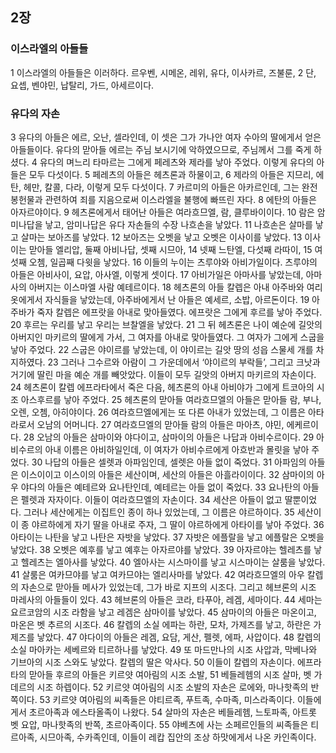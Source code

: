 ## 2장
### 이스라엘의 아들들
1 이스라엘의 아들들은 이러하다. 르우벤, 시메온, 레위, 유다, 이사카르, 즈불룬,
2 단, 요셉, 벤야민, 납탈리, 가드, 아세르이다.
### 유다의 자손
3 유다의 아들은 에르, 오난, 셀라인데, 이 셋은 그가 가나안 여자 수아의 딸에게서 얻은 아들들이다. 유다의 맏아들 에르는 주님 보시기에 악하였으므로, 주님께서 그를 죽게 하셨다.
4 유다의 며느리 타마르는 그에게 페레츠와 제라를 낳아 주었다. 이렇게 유다의 아들은 모두 다섯이다.
5 페레츠의 아들은 헤츠론과 하물이고,
6 제라의 아들은 지므리, 에탄, 헤만, 칼콜, 다라, 이렇게 모두 다섯이다.
7 카르미의 아들은 아카르인데, 그는 완전 봉헌물과 관련하여 죄를 지음으로써 이스라엘을 불행에 빠뜨린 자다.
8 에탄의 아들은 아자르야이다.
9 헤츠론에게서 태어난 아들은 여라흐므엘, 람, 클루바이이다.
10 람은 암미나답을 낳고, 암미나답은 유다 자손들의 수장 나흐손을 낳았다.
11 나흐손은 살마를 낳고 살마는 보아즈를 낳았다.
12 보아즈는 오벳을 낳고 오벳은 이사이를 낳았다.
13 이사이는 맏아들 엘리압, 둘째 아비나답, 셋째 시므아,
14 넷째 느탄엘, 다섯째 라따이,
15 여섯째 오쳄, 일곱째 다윗을 낳았다.
16 이들의 누이는 츠루야와 아비가일이다. 츠루야의 아들은 아비사이, 요압, 아사엘, 이렇게 셋이다.
17 아비가일은 아마사를 낳았는데, 아마사의 아버지는 이스마엘 사람 예테르이다.
18 헤츠론의 아들 칼렙은 아내 아주바와 여리옷에게서 자식들을 낳았는데, 아주바에게서 난 아들은 예세르, 소밥, 아르돈이다.
19 아주바가 죽자 칼렙은 에프랏을 아내로 맞아들였다. 에프랏은 그에게 후르를 낳아 주었다.
20 후르는 우리를 낳고 우리는 브찰엘을 낳았다.
21 그 뒤 헤츠론은 나이 예순에 길앗의 아버지인 마키르의 딸에게 가서, 그 여자를 아내로 맞아들였다. 그 여자가 그에게 스굽을 낳아 주었다.
22 스굽은 야이르를 낳았는데, 이 야이르는 길앗 땅의 성읍 스물세 개를 차지하였다.
23 그러나 그수르와 아람이 그 가운데에서 ‘야이르의 부락들’, 그리고 크낫과 거기에 딸린 마을 예순 개를 빼앗았다. 이들이 모두 길앗의 아버지 마키르의 자손이다.
24 헤츠론이 칼렙 에프라타에서 죽은 다음, 헤츠론의 아내 아비야가 그에게 트코아의 시조 아스후르를 낳아 주었다.
25 헤츠론의 맏아들 여라흐므엘의 아들은 맏아들 람, 부나, 오렌, 오쳄, 아히야이다.
26 여라흐므엘에게는 또 다른 아내가 있었는데, 그 이름은 아타라로서 오남의 어머니다.
27 여라흐므엘의 맏아들 람의 아들은 마아츠, 야민, 에케르이다.
28 오남의 아들은 삼마이와 야다이고, 삼마이의 아들은 나답과 아비수르이다.
29 아비수르의 아내 이름은 아비하일인데, 이 여자가 아비수르에게 아흐반과 몰릿을 낳아 주었다.
30 나답의 아들은 셀렛과 아파임인데, 셀렛은 아들 없이 죽었다.
31 아파임의 아들은 이스이이고 이스이의 아들은 세산이며, 세산의 아들은 아흘라이이다.
32 삼마이의 아우 야다의 아들은 예테르와 요나탄인데, 예테르는 아들 없이 죽었다.
33 요나탄의 아들은 펠렛과 자자이다. 이들이 여라흐므엘의 자손이다.
34 세산은 아들이 없고 딸뿐이었다. 그러나 세산에게는 이집트인 종이 하나 있었는데, 그 이름은 야르하이다.
35 세산이 이 종 야르하에게 자기 딸을 아내로 주자, 그 딸이 야르하에게 아타이를 낳아 주었다.
36 아타이는 나탄을 낳고 나탄은 자밧을 낳았다.
37 자밧은 에플랄을 낳고 에플랄은 오벳을 낳았다.
38 오벳은 예후를 낳고 예후는 아자르야를 낳았다.
39 아자르야는 헬레츠를 낳고 헬레츠는 엘아사를 낳았다.
40 엘아사는 시스마이를 낳고 시스마이는 살룸을 낳았다.
41 살룸은 여카므야를 낳고 여카므야는 엘리사마를 낳았다.
42 여라흐므엘의 아우 칼렙의 자손으로 맏아들 메사가 있었는데, 그가 바로 지프의 시조다. 그리고 헤브론의 시조 마레사의 아들들이 있다.
43 헤브론의 아들은 코라, 타푸아, 레겜, 세마이다.
44 세마는 요르코암의 시조 라함을 낳고 레겜은 삼마이를 낳았다.
45 삼마이의 아들은 마온이고, 마온은 벳 추르의 시조다.
46 칼렙의 소실 에파는 하란, 모차, 가제즈를 낳고, 하란은 가제즈를 낳았다.
47 야다이의 아들은 레겜, 요담, 게산, 펠렛, 에파, 사압이다.
48 칼렙의 소실 마아카는 세베르와 티르하나를 낳았다.
49 또 마드만나의 시조 사압과, 막베나와 기브아의 시조 스와도 낳았다. 칼렙의 딸은 악사다.
50 이들이 칼렙의 자손이다. 에프라타의 맏아들 후르의 아들은 키르얏 여아림의 시조 소발,
51 베들레헴의 시조 살마, 벳 가데르의 시조 하렙이다.
52 키르얏 여아림의 시조 소발의 자손은 로에와, 마나핫족의 반쪽이다.
53 키르얏 여아림의 씨족들은 야티르족, 푸트족, 수마족, 미스라족이다. 이들에게서 초르아족과 에스타올족이 나왔다.
54 살마의 자손은 베들레헴, 느토파족, 아트롯 벳 요압, 마나핫족의 반쪽, 초르아족이다.
55 야베츠에 사는 소페르인들의 씨족들은 티르아족, 시므아족, 수카족인데, 이들이 레캅 집안의 조상 하맛에게서 나온 카인족이다.
